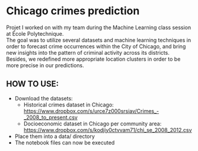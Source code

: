 # Chicago crimes prediction

Projet I worked on with my team during the Machine Learning class session at École Polytechnique. <br />
The goal was to utilize several datasets and machine learning techniques in order to forecast crime occurrences within the
City of Chicago, and bring new insights into the pattern of criminal activity across its districts. <br />
Besides, we redefined more appropriate location clusters in order to be more precise in our predictions.

## HOW TO USE:

* Download the datasets:  
  * Historical crimes dataset in Chicago: <br /> https://www.dropbox.com/s/urce7z000srsiav/Crimes_-_2008_to_present.csv
  * Docioeconomic dataset in Chicago per community area: https://www.dropbox.com/s/kodjiy0ctvvam71/chi_se_2008_2012.csv
* Place them into a data/ directory
* The notebook files can now be executed
